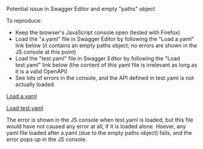 Potential issue in Swagger Editor and empty "paths" object

To reproduce:
* Keep the browser's JavaScript console open (tested with Firefox)
* Load the "a.yaml" file in Swagger Editor by following the "Load a.yaml" link below (it contains an empty paths object; no errors are shown in the JS console at this point)
* Load the "test.yaml" file in Swagger Editor by following the "Load test.yaml" link below (the content of this yaml file is irrelevant as long as it is a valid OpenAPI)
* See lots of errors in the console, and the API defined in test.yaml is not actually loaded

[Load a.yaml](https://editor.swagger.io/?url=https://raw.githubusercontent.com/jdegre/jdegre.github.io/master/test/a.yaml)

[Load test.yaml](https://editor.swagger.io/?url=https://raw.githubusercontent.com/jdegre/jdegre.github.io/master/test/test.yaml)

The error is shown in the JS console when test.yaml is loaded, but this file would have not caused any error at all, if it is loaded alone. Hoever, any yaml file loaded after a.yaml (due to the empty paths object) fails, and the error pops up in the JS console.


